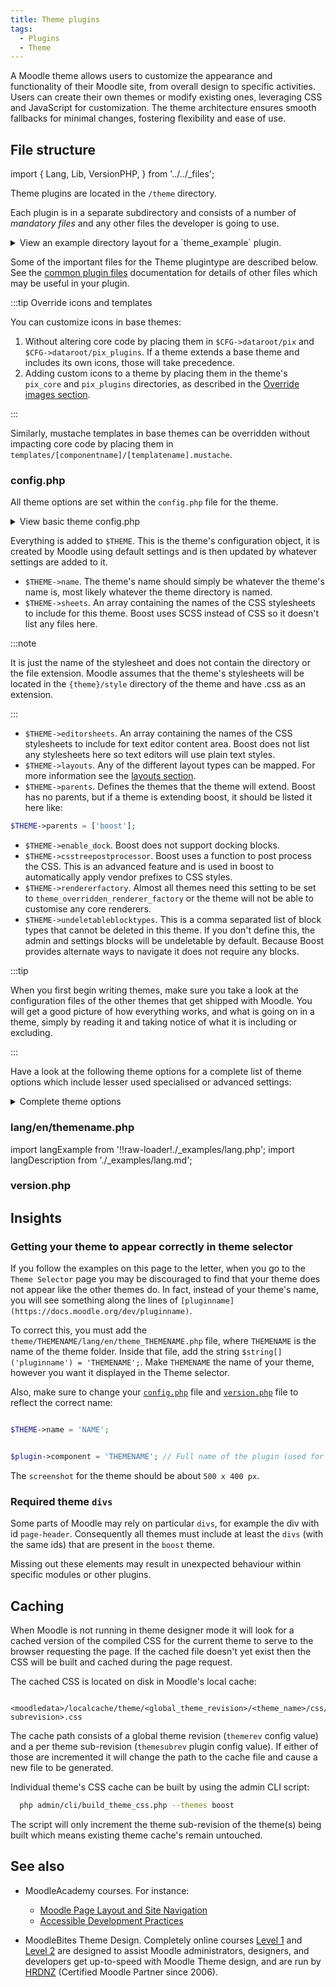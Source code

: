 ```yaml
---
title: Theme plugins
tags:
  - Plugins
  - Theme
---
```


A Moodle theme allows users to customize the appearance and functionality of their Moodle site, from overall design to specific activities. Users can create their own themes or modify existing ones, leveraging CSS and JavaScript for customization. The theme architecture ensures smooth fallbacks for minimal changes, fostering flexibility and ease of use.

## File structure

import {
    Lang,
    Lib,
    VersionPHP,
} from '../../_files';

Theme plugins are located in the `/theme` directory.

Each plugin is in a separate subdirectory and consists of a number of _mandatory files_ and any other files the developer is going to use.

<details>
  <summary>View an example directory layout for a `theme_example` plugin.</summary>

```console
 theme/example
 |-- amd
 |   └-- src
 |-- classes
 |   └-- output
 |-- fonts
 |-- fonts_core
 |-- fonts_plugins
 |   └-- plugintype
 |        └-- pluginname
 |-- lang
 |   └-- en
 |       └-- theme_example.php
 |-- layout
 |-- pix
 |   └-- favicon.ico
 |   └-- screenshot.png
 |-- pix_plugins
 |   └-- plugintype
 |        └-- pluginname
 |-- style
 |-- scss
 |-- templates
 |-- config.php
 |-- settings.php
 └-- version.php
```

</details>

Some of the important files for the Theme plugintype are described below. See the [common plugin files](../commonfiles) documentation for details of other files which may be useful in your plugin.

:::tip Override icons and templates

You can customize icons in base themes:

1. Without altering core code by placing them in `$CFG->dataroot/pix` and `$CFG->dataroot/pix_plugins`. If a theme extends a base theme and includes its own icons, those will take precedence.
1. Adding custom icons to a theme by placing them in the theme's `pix_core` and `pix_plugins` directories, as described in the [Override images section](./theme/images#override-images).

:::

Similarly, mustache templates in base themes can be overridden without impacting core code by placing them in `templates/[componentname]/[templatename].mustache`.

### config.php

All theme options are set within the `config.php` file for the theme.

<details>
  <summary>View basic theme config.php</summary>
  <div>

```php
<?php
// This file is part of Moodle - http://moodle.org/
//
// Moodle is free software: you can redistribute it and/or modify
// it under the terms of the GNU General Public License as published by
// the Free Software Foundation, either version 3 of the License, or
// (at your option) any later version.
//
// Moodle is distributed in the hope that it will be useful,
// but WITHOUT ANY WARRANTY; without even the implied warranty of
// MERCHANTABILITY or FITNESS FOR A PARTICULAR PURPOSE.  See the
// GNU General Public License for more details.
//
// You should have received a copy of the GNU General Public License
// along with Moodle.  If not, see <http://www.gnu.org/licenses/>.

/**
 * Boost config.
 *
 * @package   theme_boost
 * @copyright Frédéric Massart
 * @license   http://www.gnu.org/copyleft/gpl.html GNU GPL v3 or later
 */

defined('MOODLE_INTERNAL') || die();

require_once(__DIR__ . '/lib.php');

$THEME->name = 'boost';
$THEME->sheets = [];
$THEME->editor_sheets = [];
$THEME->editor_scss = ['editor'];
$THEME->usefallback = true;
$THEME->scss = function($theme) {
    return theme_boost_get_main_scss_content($theme);
};

$THEME->layouts = [
    // Most backwards compatible layout without the blocks.
    'base' => array(
        'file' => 'drawers.php',
        'regions' => array(),
    ),
    // Standard layout with blocks.
    'standard' => array(
        'file' => 'drawers.php',
        'regions' => array('side-pre'),
        'defaultregion' => 'side-pre',
    ),
    // Main course page.
    'course' => array(
        'file' => 'drawers.php',
        'regions' => array('side-pre'),
        'defaultregion' => 'side-pre',
        'options' => array('langmenu' => true),
    ),
    'coursecategory' => array(
        'file' => 'drawers.php',
        'regions' => array('side-pre'),
        'defaultregion' => 'side-pre',
    ),
    // Part of course, typical for modules - default page layout if $cm specified in require_login().
    'incourse' => array(
        'file' => 'drawers.php',
        'regions' => array('side-pre'),
        'defaultregion' => 'side-pre',
    ),
    // The site home page.
    'frontpage' => array(
        'file' => 'drawers.php',
        'regions' => array('side-pre'),
        'defaultregion' => 'side-pre',
        'options' => array('nonavbar' => true),
    ),
    // Server administration scripts.
    'admin' => array(
        'file' => 'drawers.php',
        'regions' => array('side-pre'),
        'defaultregion' => 'side-pre',
    ),
    // My courses page.
    'mycourses' => array(
        'file' => 'drawers.php',
        'regions' => ['side-pre'],
        'defaultregion' => 'side-pre',
        'options' => array('nonavbar' => true),
    ),
    // My dashboard page.
    'mydashboard' => array(
        'file' => 'drawers.php',
        'regions' => array('side-pre'),
        'defaultregion' => 'side-pre',
        'options' => array('nonavbar' => true, 'langmenu' => true),
    ),
    // My public page.
    'mypublic' => array(
        'file' => 'drawers.php',
        'regions' => array('side-pre'),
        'defaultregion' => 'side-pre',
    ),
    'login' => array(
        'file' => 'login.php',
        'regions' => array(),
        'options' => array('langmenu' => true),
    ),

    // Pages that appear in pop-up windows - no navigation, no blocks, no header and bare activity header.
    'popup' => array(
        'file' => 'columns1.php',
        'regions' => array(),
        'options' => array(
            'nofooter' => true,
            'nonavbar' => true,
            'activityheader' => [
                'notitle' => true,
                'nocompletion' => true,
                'nodescription' => true
            ]
        )
    ),
    // No blocks and minimal footer - used for legacy frame layouts only!
    'frametop' => array(
        'file' => 'columns1.php',
        'regions' => array(),
        'options' => array(
            'nofooter' => true,
            'nocoursefooter' => true,
            'activityheader' => [
                'nocompletion' => true
            ]
        ),
    ),
    // Embeded pages, like iframe/object embeded in moodleform - it needs as much space as possible.
    'embedded' => array(
        'file' => 'embedded.php',
        'regions' => array('side-pre'),
        'defaultregion' => 'side-pre',
    ),
    // Used during upgrade and install, and for the 'This site is undergoing maintenance' message.
    // This must not have any blocks, links, or API calls that would lead to database or cache interaction.
    // Please be extremely careful if you are modifying this layout.
    'maintenance' => array(
        'file' => 'maintenance.php',
        'regions' => array(),
    ),
    // Should display the content and basic headers only.
    'print' => array(
        'file' => 'columns1.php',
        'regions' => array(),
        'options' => array('nofooter' => true, 'nonavbar' => false, 'noactivityheader' => true),
    ),
    // The pagelayout used when a redirection is occuring.
    'redirect' => array(
        'file' => 'embedded.php',
        'regions' => array(),
    ),
    // The pagelayout used for reports.
    'report' => array(
        'file' => 'drawers.php',
        'regions' => array('side-pre'),
        'defaultregion' => 'side-pre',
    ),
    // The pagelayout used for safebrowser and securewindow.
    'secure' => array(
        'file' => 'secure.php',
        'regions' => array('side-pre'),
        'defaultregion' => 'side-pre'
    )
];

$THEME->parents = [];
$THEME->enable_dock = false;
$THEME->extrascsscallback = 'theme_boost_get_extra_scss';
$THEME->prescsscallback = 'theme_boost_get_pre_scss';
$THEME->precompiledcsscallback = 'theme_boost_get_precompiled_css';
$THEME->yuicssmodules = [];
$THEME->rendererfactory = 'theme_overridden_renderer_factory';
$THEME->requiredblocks = '';
$THEME->addblockposition = BLOCK_ADDBLOCK_POSITION_FLATNAV;
$THEME->iconsystem = \core\output\icon_system::FONTAWESOME;
$THEME->haseditswitch = true;
$THEME->usescourseindex = true;
// By default, all boost theme do not need their titles displayed.
$THEME->activityheaderconfig = [
    'notitle' => true
];
```

  </div>
</details>

Everything is added to `$THEME`. This is the theme's configuration object, it is created by Moodle using default settings and is then updated by whatever settings are added to it.

- `$THEME->name`. The theme's name should simply be whatever the theme's name is, most likely whatever the theme directory is named.
- `$THEME->sheets`. An array containing the names of the CSS stylesheets to include for this theme. Boost uses SCSS instead of CSS so it doesn't list any files here.

:::note

It is just the name of the stylesheet and does not contain the directory or the file extension. Moodle assumes that the theme's stylesheets will be located in the `{theme}/style` directory of the theme and have .css as an extension.

:::

- `$THEME->editorsheets`. An array containing the names of the CSS stylesheets to include for text editor content area. Boost does not list any stylesheets here so text editors will use plain text styles.
- `$THEME->layouts`. Any of the different layout types can be mapped. For more information see the [layouts section](./theme/layout).
- `$THEME->parents`. Defines the themes that the theme will extend. Boost has no parents, but if a theme is extending boost, it should be listed it here like:

```php
$THEME->parents = ['boost'];
```

- `$THEME->enable_dock`. Boost does not support docking blocks.
- `$THEME->csstreepostprocessor`. Boost uses a function to post process the CSS. This is an advanced feature and is used in boost to automatically apply vendor prefixes to CSS styles.
- `$THEME->rendererfactory`. Almost all themes need this setting to be set to `theme_overridden_renderer_factory` or the theme will not be able to customise any core renderers.
- `$THEME->undeletableblocktypes`. This is a comma separated list of block types that cannot be deleted in this theme. If you don't define this, the admin and settings blocks will be undeletable by default. Because Boost provides alternate ways to navigate it does not require any blocks.

:::tip

When you first begin writing themes, make sure you take a look at the configuration files of the other themes that get shipped with Moodle. You will get a good picture of how everything works, and what is going on in a theme, simply by reading it and taking notice of what it is including or excluding.

:::

Have a look at the following theme options for a complete list of theme options which include lesser used specialised or advanced settings:

<details>
  <summary>Complete theme options</summary>
  <div>

#### `$THEME->blockrtlmanipulations`

Allows the theme to manipulate how the blocks are displayed in a *right-to-left* language. Not recommended CSS is automatically flipped for RTL.

#### `$THEME->csspostprocess`

Allows the user to provide the name of a function that all CSS should be passed to before being delivered.

#### `$THEME->csstreepostprocessor`

<Since version="3.2" />

Allows the user to provide the name of a function that can perform manipulations on an in-memory representation of the CSS tree. Some useful manipulations are available such as the `theme_boost\autoprefixer` which will automatically add vendor prefixes to all CSS that requires them.

#### `$THEME->doctype`

The doctype of the served documents.

#### `$THEME->editor_sheets`

An array of stylesheets to include just within the body of the text editors like Tiny. This is required if you want content to resemble its final appearance in the page, while it is being edited in the text editor.

#### `$THEME->enablecourseajax`

If set to false the course AJAX features will be disabled.

#### `$THEME->enable_dock`

If set to true the side dock is enabled for blocks.

#### `$THEME->prescsscallback`

<Since version="3.2" />

The name of a function that will return some SCSS code to inject at the beginning of the SCSS file specified in `$THEME->scss`.

#### `$THEME->extrascsscallback`

<Since version="3.2" />

The name of a function that will return some SCSS code to inject at the end of the SCSS file specified in `$THEME->scss`.

#### `$THEME->hidefromselector`

Used to hide a theme from the theme selector (unless theme designer mode is on). Accepts true or false.

#### `$THEME->javascripts`

<DeprecatedSince version=" " />

An array containing the names of JavaScript files located in `/javascript/` to include in the theme.

:::danger Deprecated

The `$THEME->javascripts` setting should no longer be used. Please use AMD [JavaScript Modules](../../../guides/javascript/modules.md) instead.

:::

#### `$THEME->javascripts_footer`

<DeprecatedSince version=" " />

As above but will be included in the page footer.

:::danger Deprecated

The `$THEME->javascripts_footer` setting should no longer be used. Please use AMD [JavaScript Modules](../../../guides/javascript/modules.md) instead.

:::

#### `$THEME->layouts`

An array setting the layouts for the theme.

#### `$THEME->scss`

<Since version="3.2" />

The name of a SCSS file in the theme's `scss/` folder to compile on the fly. Sheets with the same name will be ignored. This can also be a function which returns SCSS, in which case all import paths will be relative to the scss folder in this theme or any of it's parents.

#### `$THEME->name`

Name of the theme. Most likely the name of the directory in which this file resides.

#### `$THEME->parents`

An array of themes to inherit from. If the theme you inherit from inherits from a parent as well, you need to indicate the grandparent here too.

#### `$THEME->parents_exclude_javascripts`

An array of JavaScript files NOT to inherit from the themes parents.

#### `$THEME->parents_exclude_sheets`

An array of stylesheets NOT to inherit from the themes parents.

#### `$THEME->plugins_exclude_sheets`

An array of plugin sheets to ignore and NOT include.

#### `$THEME->renderfactory`

Sets a custom render factory to use with the theme, used when working with custom renderers. You most likely want this set to `theme_overridden_renderer_factory`.

#### `$THEME->sheets`

An array of stylesheets to include for this theme. Should be located in the theme's style directory. Not required if using SCSS.

#### `$THEME->yuicssmodules`

Old setting to define a list of YUI CSS modules to be included. These files interfere with existing styles and it is recommended to set this to an empty string to prevent any files being included.

:::danger Attention

This setting should probably be set to `''` to prevent and YUI CSS being included.

:::

#### `$THEME->undeletableblocktypes`

An array of block types that must exist on all pages in this theme or this theme will be unusable. If a block type listed here is missing when a page is loaded. It will be auto-created (but only shown for themes that require it).

#### `$THEME->addblockposition`

Either `BLOCK_ADDBLOCK_POSITION_FLATNAV`, `BLOCK_ADDBLOCK_POSITION_DEFAULT` or `BLOCK_ADDBLOCK_POSITION_CUSTOM`. Defines where to put the "Add a block" controls when editing is enabled.

  </div>
</details>

<!-- cspell:ignore themename -->

### lang/en/themename.php

import langExample from '!!raw-loader!./_examples/lang.php';
import langDescription from './_examples/lang.md';

<Lang
    plugintype="theme"
    pluginname="boost"
    example={langExample}
    description={langDescription}
/>

### version.php

<VersionPHP
    plugintype="theme"
/>

## Insights

### Getting your theme to appear correctly in theme selector

If you follow the examples on this page to the letter, when you go to the `Theme Selector` page you may be discouraged to find that your theme does not appear like the other themes do. In fact, instead of your theme's name, you will see something along the lines of `[pluginname](https://docs.moodle.org/dev/pluginname)`.

To correct this, you must add the `theme/THEMENAME/lang/en/theme_THEMENAME.php` file, where `THEMENAME` is the name of the theme folder. Inside that file, add the string `$string[]('pluginname') = 'THEMENAME';`. Make `THEMENAME` the name of your theme, however you want it displayed in the Theme selector.

Also, make sure to change your [`config.php`](#configphp) file and [`version.php`](#versionphp) file to reflect the correct name:

```php title="config.php"

$THEME->name = 'NAME';

```

```php title="version.php"

$plugin->component = 'THEMENAME'; // Full name of the plugin (used for diagnostics)

```

The `screenshot` for the theme should be about `500 x 400 px`.

### Required theme `divs`

Some parts of Moodle may rely on particular `divs`, for example the div with id `page-header`. Consequently all themes must include at least the `divs` (with the same ids) that are present in the `boost` theme.

Missing out these elements may result in unexpected behaviour within specific modules or other plugins.

## Caching

When Moodle is not running in theme designer mode it will look for a cached version of the compiled CSS for the current theme to serve to the browser requesting the page. If the cached file doesn't yet exist then the CSS will be built and cached during the page request.

The cached CSS is located on disk in Moodle's local cache:

```
 <moodledata>/localcache/theme/<global_theme_revision>/<theme_name>/css/all_<theme subrevision>.css
```

The cache path consists of a global theme revision (`themerev` config value) and a per theme sub-revision (`themesubrev` plugin config value). If either of those are incremented it will change the path to the cache file and cause a new file to be generated.

Individual theme's CSS cache can be built by using the admin CLI script:

```bash
  php admin/cli/build_theme_css.php --themes boost
```

The script will only increment the theme sub-revision of the theme(s) being built which means existing theme cache's remain untouched.

## See also

<!-- cspell:ignore HRDNZ -->

- MoodleAcademy courses. For instance:
  - [Moodle Page Layout and Site Navigation](https://moodle.academy/course/view.php?id=110)
  - [Accessible Development Practices](https://moodle.academy/course/view.php?id=54)

- MoodleBites Theme Design. Completely online courses [Level 1](https://www.moodlebites.com/mod/page/view.php?id=3208) and [Level 2](https://www.moodlebites.com/mod/page/view.php?id=3210) are designed to assist Moodle administrators, designers, and developers get up-to-speed with Moodle Theme design, and are run by [HRDNZ](https://www.hrdnz.com) (Certified Moodle Partner since 2006).
